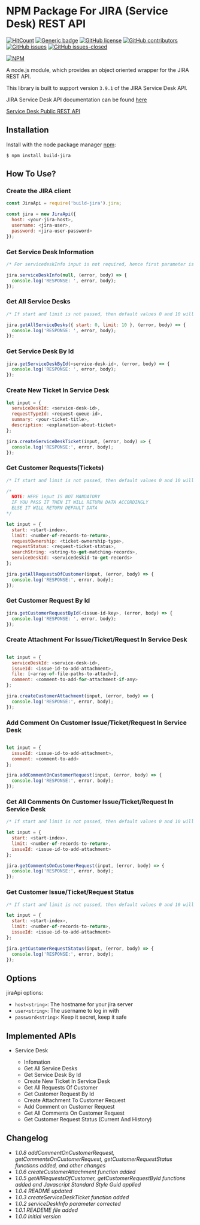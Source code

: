 # NPM Package For JIRA (Service Desk) REST API

<!-- [![Build Status](https://travis-ci.org/Chetan07j/build-jira.svg?branch=master)](https://travis-ci.org/Chetan07j/build-jira) -->
[![HitCount](http://hits.dwyl.io/chetan07j/build-jira.svg)](http://hits.dwyl.io/chetan07j/build-jira)
[![Generic badge](https://img.shields.io/badge/code%20style-standard-brightgreen.svg)](https://standardjs.com)
[![GitHub license](https://img.shields.io/github/license/chetan07j/build-jira.svg)](https://github.com/Chetan07j/build-jira/blob/master/LICENSE)
[![GitHub contributors](https://img.shields.io/github/contributors/chetan07j/build-jira.svg)](https://github.com/Chetan07j/build-jira/graphs/contributors/)
[![GitHub issues](https://img.shields.io/github/issues/chetan07j/build-jira.svg)](https://github.com/Chetan07j/build-jira/issues/)
[![GitHub issues-closed](https://img.shields.io/github/issues-closed/chetan07j/build-jira.svg)](https://github.com/Chetan07j/build-jira/issues?q=is%3Aissue+is%3Aclosed)

[![NPM](https://nodei.co/npm/build-jira.png?downloads=true&downloadRank=true&stars=true)](https://nodei.co/npm/build-jira/)

A node.js module, which provides an object oriented wrapper for the JIRA REST API.

This library is built to support version `3.9.1` of the JIRA Service Desk API.

JIRA Service Desk API documentation can be found [here](https://docs.atlassian.com/jira-servicedesk/REST/3.9.1/)

[Service Desk Public REST API](https://developer.atlassian.com/cloud/jira/service-desk/rest/)

<!-- This package is written using [Javascript Standard Style](https://standardjs.com/rules.html) -->

## Installation

Install with the node package manager [npm](http://npmjs.org):

```shell
$ npm install build-jira
```

## How To Use?

### Create the JIRA client

```javascript
const JiraApi = require('build-jira').jira;

const jira = new JiraApi({
  host: <your-jira-host>,
  username: <jira-user>,
  password: <jira-user-password>
});
```

### Get Service Desk Information

```javascript
/* For servicedeskInfo input is not required, hence first parameter is null in this call. */

jira.serviceDeskInfo(null, (error, body) => {
  console.log('RESPONSE: ', error, body);
});
```

### Get All Service Desks

```javascript
/* If start and limit is not passed, then default values 0 and 10 will get applied respectively */

jira.getAllServiceDesks({ start: 0, limit: 10 }, (error, body) => {
  console.log('RESPONSE: ', error, body);
});
```

### Get Service Desk By Id

```javascript
jira.getServiceDeskById(<service-desk-id>, (error, body) => {
  console.log('RESPONSE: ', error, body);
});
```

### Create New Ticket In Service Desk

```javascript
let input = {
  serviceDeskId: <service-desk-id>,
  requestTypeId: <request-queue-id>,
  summary: <your-ticket-title>,
  description: <explanation-about-ticket>
};

jira.createServiceDeskTicket(input, (error, body) => {
  console.log('RESPONSE:', error, body);
});
```

### Get Customer Requests(Tickets)

```javascript
/* If start and limit is not passed, then default values 0 and 10 will get applied respectively */

/*
  NOTE: HERE input IS NOT MANDATORY
  IF YOU PASS IT THEN IT WILL RETURN DATA ACCORDINGLY
  ELSE IT WILL RETURN DEFAULT DATA
*/

let input = {
  start: <start-index>,
  limit: <number-of-records-to-return>,
  requestOwnership: <ticket-ownership-type>,
  requestStatus: <request-ticket-status>,
  searchString: <string-to-get-matching-records>,
  serviceDeskId: <servicedeskid-to-get-records>
};

jira.getAllRequestsOfCustomer(input, (error, body) => {
  console.log('RESPONSE:', error, body);
});
```

### Get Customer Request By Id

```javascript
jira.getCustomerRequestById(<issue-id-key>, (error, body) => {
  console.log('RESPONSE: ', error, body);
});
```

### Create Attachment For Issue/Ticket/Request In Service Desk

```javascript

let input = {
  serviceDeskId: <service-desk-id>,
  issueId: <issue-id-to-add-attachment>,
  file: [<array-of-file-paths-to-attach>],
  comment: <comment-to-add-for-attachment-if-any>
};

jira.createCustomerAttachment(input, (error, body) => {
  console.log('RESPONSE:', error, body);
});
```

### Add Comment On Customer Issue/Ticket/Request In Service Desk

```javascript

let input = {
  issueId: <issue-id-to-add-attachment>,
  comment: <comment-to-add>
};

jira.addCommentOnCustomerRequest(input, (error, body) => {
  console.log('RESPONSE:', error, body);
});
```

### Get All Comments On Customer Issue/Ticket/Request In Service Desk

```javascript
/* If start and limit is not passed, then default values 0 and 10 will get applied respectively */

let input = {
  start: <start-index>,
  limit: <number-of-records-to-return>,
  issueId: <issue-id-to-add-attachment>
};

jira.getCommentsOnCustomerRequest(input, (error, body) => {
  console.log('RESPONSE:', error, body);
});
```

### Get Customer Issue/Ticket/Request Status

```javascript
/* If start and limit is not passed, then default values 0 and 10 will get applied respectively */

let input = {
  start: <start-index>,
  limit: <number-of-records-to-return>,
  issueId: <issue-id-to-add-attachment>
};

jira.getCustomerRequestStatus(input, (error, body) => {
  console.log('RESPONSE:', error, body);
});
```

## Options

jiraApi options: <!-- * `protocol<string>`: Typically 'http:' or 'https:' -->

- `host<string>`: The hostname for your jira server
- `user<string>`: The username to log in with
- `password<string>`: Keep it secret, keep it safe

## Implemented APIs

- Service Desk

  - Infomation
  - Get All Service Desks
  - Get Service Desk By Id
  - Create New Ticket In Service Desk
  - Get All Requests Of Customer
  - Get Customer Request By Id
  - Create Attachment To Customer Request
  - Add Comment on Customer Request
  - Get All Comments On Customer Request
  - Get Customer Request Status (Current And History)

## Changelog


- _1.0.8 addCommentOnCustomerRequest, getCommentsOnCustomerRequest, getCustomerRequestStatus functions added, and other changes_
- _1.0.6 createCustomerAttachment function added_
- _1.0.5 getAllRequestsOfCustomer, getCustomerRequestById functions added and Javascript Standard Style Guid applied_
- _1.0.4 README updated_
- _1.0.3 createServiceDeskTicket function added_
- _1.0.2 serviceDeskInfo parameter corrected_
- _1.0.1 READEME file added_
- _1.0.0 Initial version_
